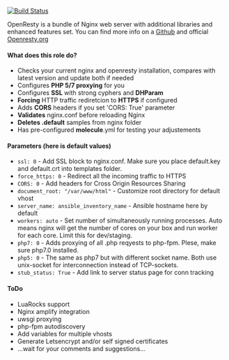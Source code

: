 [![Build Status](https://travis-ci.org/prozacUa/ansible_role_test.svg?branch=master)](https://travis-ci.org/prozacUa/ansible_role_test)

OpenResty is a bundle of Nginx web server with additional libraries and enhanced features set. 
You can find more info on a [Github](https://github.com/openresty/lua-nginx-module) and official [Openresty.org](https://openresty.org)

#### What does this role do?
- Checks your current nginx and openresty installation, compares with latest version and update both if needed
- Configures **PHP 5/7 proxying** for you
- Configures **SSL** with strong cyphers and **DHParam**
- **Forcing** HTTP traffic rediretcion to **HTTPS** if configured
- Adds **CORS** headers if you set 'CORS: True' parameter
- **Validates** nginx.conf before reloading Nginx
- **Deletes .default** samples from nginx folder
- Has pre-configured **molecule**.yml for testing your adjustements

#### Parameters (here is default values)
- `ssl: 0` - Add SSL block to nginx.conf. Make sure you place default.key and default.crt into templates folder.
- `force_https: 0` - Redirect all the incoming traffic to HTTPS
- `CORS: 0` - Add headers for Cross Origin Resources Sharing
- `document_root: "/var/www/html"` - Customize root directory for default vhost
- `server_name: ansible_inventory_name` - Ansible hostname here by default
- `workers: auto` - Set number of simultaneously running processes. 
  Auto means nginx will get the number of cores on your box and run worker for each core. Limit this for dev/staging.
- `php7: 0` - Adds proxying of all .php reqyests to php-fpm. Plese, make sure php7.0 installed.
- `php5: 0` - The same as php7 but with different socket name. Both use unix-socket for interconnection instead of TCP-sockets.
- `stub_status: True` - Add link to server status page for conn tracking

#### ToDo
- LuaRocks support
- Nginx amplify integration
- uwsgi proxying
- php-fpm autodiscovery
- Add variables for multiple vhosts
- Generate Letsencrypt and/or self signed certificates
- ...wait for your comments and suggestions...
